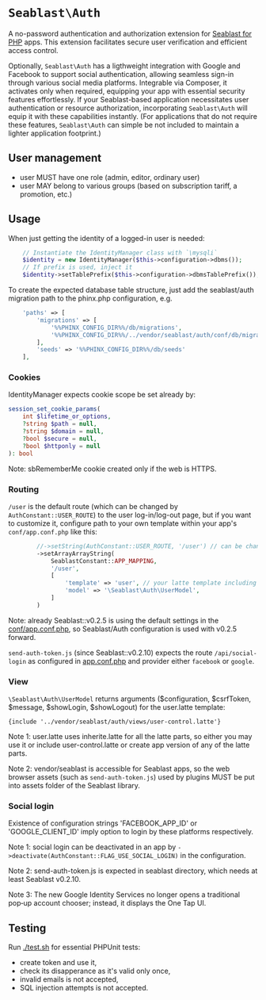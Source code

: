 # `Seablast\Auth`

A no-password authentication and authorization extension for [Seablast for PHP](https://github.com/WorkOfStan/seablast) apps.
This extension facilitates secure user verification and efficient access control.

Optionally, `Seablast\Auth` has a ligthweight integration with Google and Facebook to support social authentication, allowing seamless sign-in through various social media platforms.
Integrable via Composer, it activates only when required, equipping your app with essential security features effortlessly.
If your Seablast-based application necessitates user authentication or resource authorization, incorporating `Seablast\Auth` will equip it with these capabilities instantly.
(For applications that do not require these features, `Seablast\Auth` can simple be not included to maintain a lighter application footprint.)

## User management

- user MUST have one role (admin, editor, ordinary user)
- user MAY belong to various groups (based on subscription tariff, a promotion, etc.)

## Usage

When just getting the identity of a logged-in user is needed:

```php
    // Instantiate the IdentityManager class with `\mysqli`
    $identity = new IdentityManager($this->configuration->dbms());
    // If prefix is used, inject it
    $identity->setTablePrefix($this->configuration->dbmsTablePrefix());
```

To create the expected database table structure, just add the seablast/auth migration path to the phinx.php configuration, e.g.

```php
    'paths' => [
        'migrations' => [
            '%%PHINX_CONFIG_DIR%%/db/migrations',
            '%%PHINX_CONFIG_DIR%%/../vendor/seablast/auth/conf/db/migrations',
        ],
        'seeds' => '%%PHINX_CONFIG_DIR%%/db/seeds'
    ],
```

### Cookies

IdentityManager expects cookie scope be set already by:

```php
session_set_cookie_params(
    int $lifetime_or_options,
    ?string $path = null,
    ?string $domain = null,
    ?bool $secure = null,
    ?bool $httponly = null
): bool
```

Note: sbRememberMe cookie created only if the web is HTTPS.

### Routing

`/user` is the default route (which can be changed by `AuthConstant::USER_ROUTE`) to the user log-in/log-out page,
but if you want to customize it, configure path to your own template within your app's `conf/app.conf.php` like this:

```php
        //->setString(AuthConstant::USER_ROUTE, '/user') // can be changed
        ->setArrayArrayString(
            SeablastConstant::APP_MAPPING,
            '/user',
            [
                'template' => 'user', // your latte template including login-form.latte
                'model' => '\Seablast\Auth\UserModel',
            ]
        )
```

Note: already Seablast::v0.2.5 is using the default settings in the [conf/app.conf.php](conf/app.conf.php), so Seablast/Auth configuration is used with v0.2.5 forward.

`send-auth-token.js` (since Seablast::v0.2.10) expects the route `/api/social-login` as configured in [app.conf.php](conf/app.conf.php) and provider either `facebook` or `google`.

### View

`\Seablast\Auth\UserModel` returns arguments ($configuration, $csrfToken, $message, $showLogin, $showLogout) for the user.latte template:

```latte
{include '../vendor/seablast/auth/views/user-control.latte'}
```

Note 1: user.latte uses inherite.latte for all the latte parts, so either you may use it or include user-control.latte or create app version of any of the latte parts.

Note 2: vendor/seablast is accessible for Seablast apps, so the web browser assets (such as `send-auth-token.js`) used by plugins MUST be put into assets folder of the Seablast library.

### Social login

Existence of configuration strings 'FACEBOOK_APP_ID' or 'GOOGLE_CLIENT_ID' imply option to login by these platforms respectively.

Note 1: social login can be deactivated in an app by `->deactivate(AuthConstant::FLAG_USE_SOCIAL_LOGIN)` in the configuration.

Note 2: send-auth-token.js is expected in seablast directory, which needs at least Seablast v0.2.10.

Note 3: The new Google Identity Services no longer opens a traditional pop‑up account chooser; instead, it displays the One Tap UI.

## Testing

Run [./test.sh](./test.sh) for essential PHPUnit tests:

- create token and use it,
- check its disapperance as it's valid only once,
- invalid emails is not accepted,
- SQL injection attempts is not accepted.
